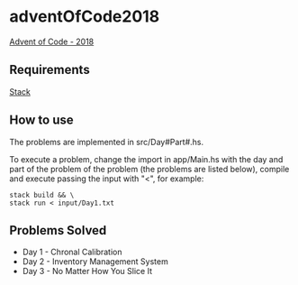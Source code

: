 # adventOfCode2018

[Advent of Code - 2018](https://adventofcode.com/2018)

## Requirements

[Stack](https://docs.haskellstack.org/en/stable/README/)

## How to use

The problems are implemented in src/Day#Part#.hs.

To execute a problem, change the import in app/Main.hs with the day and part of the problem of the problem (the problems are listed below), compile and execute passing the input with "<", for example:

```shell
stack build && \
stack run < input/Day1.txt
```
 
## Problems Solved

* Day 1 - Chronal Calibration
* Day 2 - Inventory Management System
* Day 3 - No Matter How You Slice It
